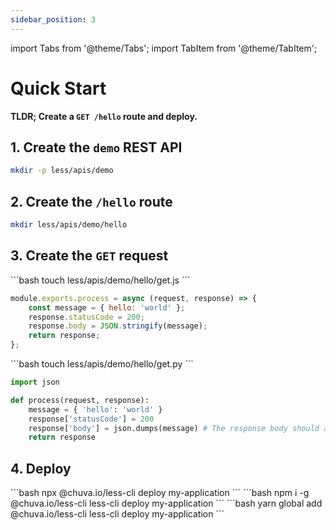```yaml
---
sidebar_position: 3
---
```


import Tabs from '@theme/Tabs';
import TabItem from '@theme/TabItem';

# Quick Start

**TLDR; Create a `GET /hello` route and deploy.**

## 1. Create the `demo` REST API
```bash
mkdir -p less/apis/demo
```

## 2. Create the `/hello` route
```bash
mkdir less/apis/demo/hello
```

## 3. Create the `GET` request
<Tabs groupId="programming-language" queryString="programming-language">
  
  <TabItem value="nodejs" label="Node.js">
  ```bash
  touch less/apis/demo/hello/get.js
  ```
  
  ```js title="less/apis/demo/hello/get.js" showLineNumbers
  module.exports.process = async (request, response) => {
      const message = { hello: 'world' };
      response.statusCode = 200;
      response.body = JSON.stringify(message);
      return response;
  };
  ```
  </TabItem>

  <TabItem value="py" label="Python">
  ```bash
  touch less/apis/demo/hello/get.py
  ```

  ```py title="less/apis/demo/hello/get.py" showLineNumbers
  import json

  def process(request, response):
      message = { 'hello': 'world' }
      response['statusCode'] = 200
      response['body'] = json.dumps(message) # The response body should always be a string.
      return response
  ```
  </TabItem>
  
</Tabs>

## 4. Deploy
<Tabs groupId="package-manager" queryString="package-manager">

  <TabItem value="npx" label="npx">
    ```bash
    npx @chuva.io/less-cli deploy my-application
    ```
  </TabItem>

  <TabItem value="npm" label="npm">
    ```bash
    npm i -g @chuva.io/less-cli
    less-cli deploy my-application
  ```
  </TabItem>

  <TabItem value="yarn" label="yarn">
    ```bash
    yarn global add @chuva.io/less-cli
    less-cli deploy my-application
    ```
  </TabItem>

</Tabs>
